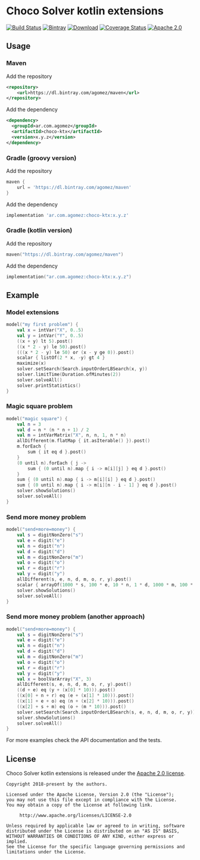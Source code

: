 # Choco Solver kotlin extensions

[![Build Status](https://travis-ci.org/ideaplugins/choco-ktx.svg?branch=master)](https://travis-ci.org/ideaplugins/choco-ktx)
[![Bintray](https://img.shields.io/bintray/v/agomez/maven/choco-ktx.svg?maxAge=2592000)](https://bintray.com/agomez/maven/choco-ktx)
[![Download](https://api.bintray.com/packages/agomez/maven/choco-ktx/images/download.svg)](https://bintray.com/agomez/maven/choco-ktx/_latestVersion)
[![Coverage Status](https://coveralls.io/repos/github/ideaplugins/choco-ktx/badge.svg?branch=master)](https://coveralls.io/github/ideaplugins/choco-ktx?branch=master)
[![Apache 2.0](https://img.shields.io/github/license/ideaplugins/choco-ktx.svg)](http://www.apache.org/licenses/LICENSE-2.0)

## Usage

### Maven

Add the repository

```xml
<repository>
    <url>https://dl.bintray.com/agomez/maven</url>
</repository>
```

Add the dependency

```xml
<dependency>
  <groupId>ar.com.agomez</groupId>
  <artifactId>choco-ktx</artifactId>
  <version>x.y.z</version>
</dependency>
```

### Gradle (groovy version)

Add the repository

```groovy
maven {
    url = 'https://dl.bintray.com/agomez/maven'
}
```

Add the dependency

```groovy
implementation 'ar.com.agomez:choco-ktx:x.y.z'
```

### Gradle (kotlin version)

Add the repository

```kotlin
maven("https://dl.bintray.com/agomez/maven")
```

Add the dependency

```kotlin
implementation("ar.com.agomez:choco-ktx:x.y.z")
```

## Example

### Model extensions

```kotlin
model("my first problem") {
    val x = intVar("X", 0..5)
    val y = intVar("Y", 0..5)
    ((x + y) lt 5).post()
    ((x * 2 - y) le 50).post()
    (((x * 2 - y) le 50) or (x - y ge 0)).post()
    scalar { listOf(2 * x, -y) gt 4 }
    maximize(x)
    solver.setSearch(Search.inputOrderLBSearch(x, y))
    solver.limitTime(Duration.ofMinutes(2))
    solver.solveAll()
    solver.printStatistics()
}
```

### Magic square problem

```kotlin
model("magic square") {
    val n = 3
    val d = n * (n * n + 1) / 2
    val m = intVarMatrix("X", n, n, 1, n * n)
    allDifferent(m.flatMap { it.asIterable() }).post()
    m.forEach {
        sum { it eq d }.post()
    }
    (0 until n).forEach { j ->
        sum { (0 until n).map { i -> m[i][j] } eq d }.post()
    }
    sum { (0 until n).map { i -> m[i][i] } eq d }.post()
    sum { (0 until n).map { i -> m[i][n - i - 1] } eq d }.post()
    solver.showSolutions()
    solver.solveAll()
}
```

### Send more money problem

```kotlin
model("send+more=money") {
    val s = digitNonZero("s")
    val e = digit("e")
    val n = digit("n")
    val d = digit("d")
    val m = digitNonZero("m")
    val o = digit("o")
    val r = digit("r")
    val y = digit("y")
    allDifferent(s, e, n, d, m, o, r, y).post()
    scalar { arrayOf(1000 * s, 100 * e, 10 * n, 1 * d, 1000 * m, 100 * o, 10 * r, 1 * e, -10000 * m, -1000 * o, -100 * n, -10 * e, -1 * y) eq 0 }.post()
    solver.showSolutions()
    solver.solveAll()
}
```

### Send more money problem (another approach)

```kotlin
model("send+more=money") {
    val s = digitNonZero("s")
    val e = digit("e")
    val n = digit("n")
    val d = digit("d")
    val m = digitNonZero("m")
    val o = digit("o")
    val r = digit("r")
    val y = digit("y")
    val x = boolVarArray("X", 3)
    allDifferent(s, e, n, d, m, o, r, y).post()
    ((d + e) eq (y + (x[0] * 10))).post()
    ((x[0] + n + r) eq (e + (x[1] * 10))).post()
    ((x[1] + e + o) eq (n + (x[2] * 10))).post()
    ((x[2] + s + m) eq (o + (m * 10))).post()
    solver.setSearch(Search.inputOrderLBSearch(s, e, n, d, m, o, r, y))
    solver.showSolutions()
    solver.solveAll()
}
```

For more examples check the API documentation and the tests.

## License

Choco Solver kotlin extensions is released under the [Apache 2.0 license](LICENSE).

```
Copyright 2018-present by the authors.

Licensed under the Apache License, Version 2.0 (the "License");
you may not use this file except in compliance with the License.
You may obtain a copy of the License at following link.

     http://www.apache.org/licenses/LICENSE-2.0

Unless required by applicable law or agreed to in writing, software
distributed under the License is distributed on an "AS IS" BASIS,
WITHOUT WARRANTIES OR CONDITIONS OF ANY KIND, either express or implied.
See the License for the specific language governing permissions and
limitations under the License.
```
